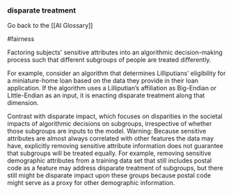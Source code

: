 ### disparate treatment

Go back to the [[AI Glossary]]

#fairness

Factoring subjects' sensitive attributes into an algorithmic decision-making process such that different subgroups of people are treated differently.

For example, consider an algorithm that determines Lilliputians’ eligibility for a miniature-home loan based on the data they provide in their loan application. If the algorithm uses a Lilliputian’s affiliation as Big-Endian or Little-Endian as an input, it is enacting disparate treatment along that dimension.

Contrast with disparate impact, which focuses on disparities in the societal impacts of algorithmic decisions on subgroups, irrespective of whether those subgroups are inputs to the model.
Warning: Because sensitive attributes are almost always correlated with other features the data may have, explicitly removing sensitive attribute information does not guarantee that subgroups will be treated equally. For example, removing sensitive demographic attributes from a training data set that still includes postal code as a feature may address disparate treatment of subgroups, but there still might be disparate impact upon these groups because postal code might serve as a proxy for other demographic information.

